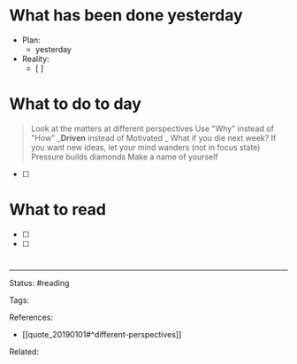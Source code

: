 # What has been done yesterday
- Plan:
	- yesterday
- Reality:
	- [ ] 


# What to do to day
>Look at the matters at different perspectives
>Use "Why" instead of "How"
>_**Driven** instead of Motivated _
>What if you die next week?
>If you want new ideas, let your mind wanders (not in focus state)
>Pressure builds diamonds
>Make a name of yourself


- [ ] 


# What to read

- [ ] 
- [ ] 


#

---
Status: #reading

Tags: 

References:
- [[quote_20190101#^different-perspectives]]

Related: 
